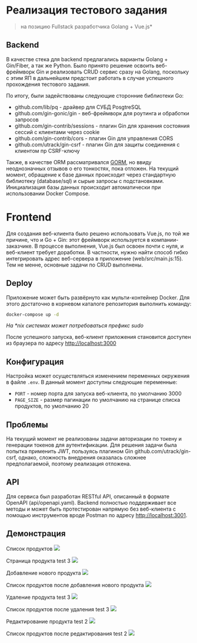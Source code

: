 # Реализация тестового задания
> на позицию Fullstack разработчика Golang + Vue.js*

## Backend
В качестве стека для backend предлагались варианты Golang + Gin/Fiber, а так же Python.
Было принято решение освоить веб-фреймворк Gin и реализовать CRUD сервис сразу на Golang,
поскольку с этим ЯП в дальнейшем предстоит работать в случае успешного прохождения тестового задания.

По итогу, были задействованы следующие сторонние библиотеки Go:
- github.com/lib/pq - драйвер для СУБД PosgtreSQL
- github.com/gin-gonic/gin - веб-фреймворк для роутинга и обработки запросов
- github.com/gin-contrib/sessions - плагин Gin для хранения состояния сессий с клиентами через cookie
- github.com/gin-contrib/cors - плагин Gin для управления CORS
- github.com/utrack/gin-csrf - плагин Gin для защиты соединения с клиентом пр CSRF-ключу

Также, в качестве ORM рассматривался [GORM](https://gorm.io/), но ввиду неоднозначных отзывов о его тонкостях, пока отложен.
На текущий момент, обращение к базе данных происходит через стандартную библиотеку (database/sql) и сырые запросы с подстановками.
Инициализация базы данных происходит автоматически при использовании Docker Compose.

# Frontend
Для создания веб-клиента было решено использовать Vue.js, по той же причине, что и Go + Gin: этот фреймворк используется в компании-заказчике. В процессе выполнения, Vue.js был освоен почти с нуля, и веб-клиент требует доработки.
В частности, нужно найти способ гибко интегрировать адрес веб-сервера в приложение (web/src/main.js:15).
Тем не менне, основные задачи по CRUD выполнены.


## Deploy
Приложение может быть развёрнуто как мульти-контейнер Docker. Для этого достаточно в корневом каталоге репозитория выполнить команду:
```bash
docker-compose up -d
```
*На \*nix системах может потребоваться префикс sudo*

После успешного запуска, веб-клиент приложения становится доступен из браузера по адресу [http://localhost:3000](http://localhost:3000)

## Конфигурация
Настройка может осуществляться изменением переменных окружения в файле `.env`.
В данный момент доступны следующие переменные:
- `PORT` - номер порта для запуска веб-клиента, по умолчанию 3000
- `PAGE_SIZE` - размер пагинации по умолчанию на странице списка продуктов, по умолчанию 20

## Проблемы
На текущий момент не реализованы задачи авторизации по токену и генерации токенов для аутентификации.
Для решения задачи была попытка применить JWT, пользуясь плагином Gin github.com/utrack/gin-csrf, однако, сложность внедрения оказалась сложнее предполагаемой, поэтому реализация отложена.

## API
Для сервиса был разработан RESTful API, описанный в формате OpenAPI (api/openapi.yaml).
Backend полностью поддерживает все методы и может быть протестирован напрямую без веб-клиента с помощью инструментов вроде Postman по адресу [http://localhost:3001](http://localhost:3001).

## Демонстрация

Список продуктов
![](assets/list.png)

Страница продукта test 3
![](assets/show.png)

Добавление нового продукта
![](assets/add.png)

Список продуктов после добавления нового продукта
![](assets/list_after_add.png)

Удаление продукта test 3
![](assets/delete.png)

Список продуктов после удаления test 3
![](assets/list_after_delete.png)

Редактирование продукта test 2
![](assets/edit.png)

Список продуктов после редактирования test 2
![](assets/list_after_edit.png)

